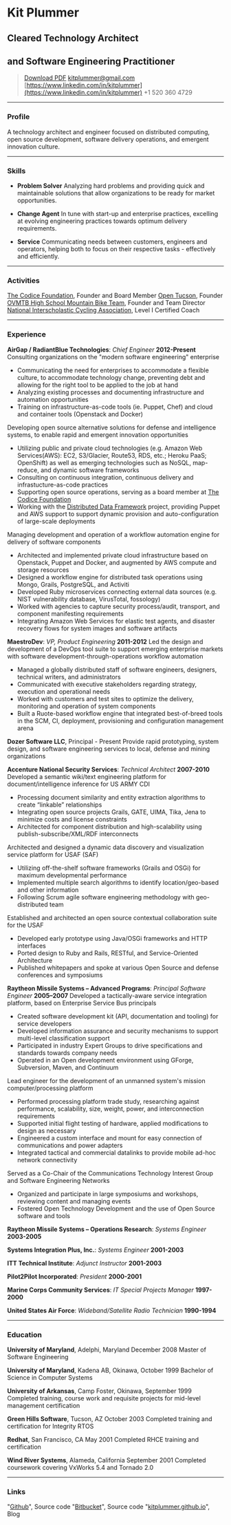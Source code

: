 # Kit Plummer
## Cleared Technology Architect
## and Software Engineering Practitioner

> [Download PDF](kp-resume.pdf)
> [kitplummer@gmail.com](kitplummer@gmail.com)
> [https://www.linkedin.com/in/kitplummer](https://www.linkedin.com/in/kitplummer)
> +1 520 360 4729

---

### Profile

A technology architect and engineer focused on distributed computing, open source development, software delivery operations, and emergent innovation culture.

---

### Skills

* **Problem Solver**
  Analyzing hard problems and providing quick and maintainable solutions that allow organizations to be ready for market opportunities.  

* **Change Agent**
  In tune with start-up and enterprise practices, excelling at evolving engineering practices towards optimum delivery requirements.

* **Service**
  Communicating needs between customers, engineers and operators, helping both to focus on their respective tasks - effectively and efficiently.

---

### Activities

[The Codice Foundation](http://www.codice.org), Founder and Board Member
[Open Tucson](http://www.opentucson.org), Founder
[OVMTB High School Mountain Bike Team](http://www.ovmtb.org), Founder and Team Director
[National Interscholastic Cycling Association](http://nationalmtb.org), Level I Certified Coach

---

### Experience

**AirGap / RadiantBlue Technologies**: *Chief Engineer* __2012-Present__
Consulting organizations on the "modern software engineering" enterprise
  * Communicating the need for enterprises to accommodate a flexible culture, to accommodate technology change, preventing debt and allowing for the right tool to be applied to the job at hand
  * Analyzing existing processes and documenting infrastructure and automation opportunities
  * Training on infrastructure-as-code tools (ie. Puppet, Chef) and cloud and container tools (Openstack and Docker)

Developing open source alternative solutions for defense and intelligence systems, to enable rapid and emergent innovation opportunities
  * Utilizing public and private cloud technologies (e.g. Amazon Web Services(AWS): EC2, S3/Glacier, Route53, RDS, etc.; Heroku PaaS; OpenShift) as well as emerging technologies such as NoSQL, map-reduce, and dynamic software frameworks
  * Consulting on continuous integration, continuous delivery and infrastucture-as-code practices
  * Supporting open source operations, serving as a board member at [The Codice Foundation](http://www.codice.org)
  * Working with the [Distributed Data Framework](https://tools.codice.org/wiki/display/DDF/DDF+Home) project, providing Puppet and AWS support to support dynamic provision and auto-configuration of large-scale deployments

Managing development and operation of a workflow automation engine for delivery of software components
  * Architected and implemented private cloud infrastructure based on Openstack, Puppet and Docker, and augmented by AWS compute and storage resources
  * Designed a workflow engine for distributed task operations using Mongo, Grails, PostgreSQL, and Activiti
  * Developed Ruby microservices connecting external data sources (e.g. NIST vulnerability database, VirusTotal, fossology)
  * Worked with agencies to capture security process/audit, transport, and component manifesting requirements
  * Integrating Amazon Web Services for elastic test agents, and disaster recovery flows for system images and software artifacts

**MaestroDev**: *VP, Product Engineering* __2011-2012__
Led the design and development of a DevOps tool suite to support emerging enterprise markets with software development-through-operations workflow automation
  * Managed a globally distributed staff of software engineers, designers, technical writers, and administrators
  * Communicated with executive stakeholders regarding strategy, execution and operational needs
  * Worked with customers and test sites to optimize the delivery, monitoring and operation of system components
  * Built a Ruote-based workflow engine that integrated best-of-breed tools in the SCM, CI, deployment, provisioning and configuration management arena

**Dozer Software LLC**, Principal - Present
Provide rapid prototyping, system design, and software engineering services to local, defense and mining organizations

**Accenture National Security Services**: *Technical Architect* __2007-2010__
Developed a semantic wiki/text engineering platform for document/intelligence inference for US ARMY CDI
  * Processing document similarity and entity extraction algorithms to create “linkable” relationships
  * Integrating open source projects Grails, GATE, UIMA, Tika, Jena to minimize costs and license constraints
  * Architected for component distribution and high-scalability using publish-subscribe/XML/RDF interconnects

Architected and designed a dynamic data discovery and visualization service platform for USAF (SAF)
  * Utilizing off-the-shelf software frameworks (Grails and OSGi) for maximum developmental performance
  * Implemented multiple search algorithms to identify location/geo-based and other information
  * Following Scrum agile software engineering methodology with geo-distributed team

Established and architected an open source contextual collaboration suite for the USAF
  * Developed early prototype using Java/OSGi frameworks and HTTP interfaces
  * Ported design to Ruby and Rails, RESTful, and Service-Oriented Architecture
  * Published whitepapers and spoke at various Open Source and defense conferences and symposiums

**Raytheon Missile Systems – Advanced Programs**: *Principal Software Engineer* __2005–2007__
Developed a tactically-aware service integration platform, based on Enterprise Service Bus principals
  * Created software development kit (API, documentation and tooling) for service developers
  * Developed information assurance and security mechanisms to support multi-level classification support
  * Participated in industry Expert Groups to drive specifications and standards towards company needs
  * Operated in an Open development environment using GForge, Subversion, Maven, and Continuum

Lead engineer for the development of an unmanned system's mission computer/processing platform
  * Performed processing platform trade study, researching against performance, scalability, size, weight, 	power, and interconnection requirements
  * Supported initial flight testing of hardware, applied modifications to design as necessary
  * Engineered a custom interface and mount for easy connection of communications and power adapters
  * Integrated tactical and commercial datalinks to provide mobile ad-hoc network connectivity

Served as a Co-Chair of the Communications Technology Interest Group and Software Engineering Networks
  * Organized and participate in large symposiums and workshops, reviewing content and managing events
  * Fostered Open Technology Development and the use of Open Source software and tools

**Raytheon Missile Systems – Operations Research**: *Systems Engineer* __2003-2005__

**Systems Integration Plus, Inc.**: *Systems Engineer* __2001-2003__

**ITT Technical Institute**: *Adjunct Instructor* __2001-2003__

**Pilot2Pilot Incorporated**: *President* __2000-2001__

**Marine Corps Community Services**: *IT Special Projects Manager* __1997-2000__

**United States Air Force**: *Wideband/Satellite Radio Technician* __1990-1994__

---

### Education
**University of Maryland**, Adelphi, Maryland
December 2008
Master of Software Engineering

**University of Maryland**, Kadena AB, Okinawa,
October 1999
Bachelor of Science in Computer Systems

**University of Arkansas**, Camp Foster, Okinawa,
September 1999
Completed training, course work and requisite projects for mid-level management certification

**Green Hills Software**, Tucson, AZ
October 2003
Completed training and certification for Integrity RTOS

**Redhat**, San Francisco, CA
May 2001
Completed RHCE training and certification

**Wind River Systems**, Alameda, California
September 2001
Completed coursework covering VxWorks 5.4 and Tornado 2.0

---

### Links

"[Github](http://github.io/kitplummer)", Source code
"[Bitbucket](http://bitbucket.com/kitplummer)", Source code
"[kitplummer.github.io](http://kitplummer.github.io)", Blog
